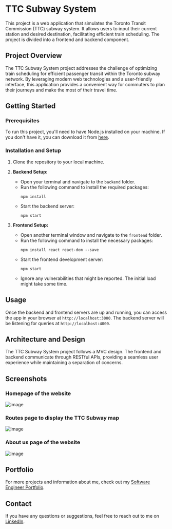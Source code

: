 # TTC Subway System

This project is a web application that simulates the Toronto Transit Commission (TTC) subway system. It allows users to input their current station and desired destination, facilitating efficient train scheduling. The project is divided into a frontend and backend component.

## Project Overview

The TTC Subway System project addresses the challenge of optimizing train scheduling for efficient passenger transit within the Toronto subway network. By leveraging modern web technologies and a user-friendly interface, this application provides a convenient way for commuters to plan their journeys and make the most of their travel time.

## Getting Started

### Prerequisites

To run this project, you'll need to have Node.js installed on your machine. If you don't have it, you can download it from [here](https://nodejs.org/).

### Installation and Setup

1. Clone the repository to your local machine.

2. **Backend Setup:**
   - Open your terminal and navigate to the `backend` folder.
   - Run the following command to install the required packages:
     ```
     npm install
     ```
   - Start the backend server:
     ```
     npm start
     ```

3. **Frontend Setup:**
   - Open another terminal window and navigate to the `frontend` folder.
   - Run the following command to install the necessary packages:
     ```
     npm install react react-dom --save
     ```
   - Start the frontend development server:
     ```
     npm start
     ```
   - Ignore any vulnerabilities that might be reported. The initial load might take some time.

## Usage

Once the backend and frontend servers are up and running, you can access the app in your browser at `http://localhost:3000`. The backend server will be listening for queries at `http://localhost:4000`.

## Architecture and Design

The TTC Subway System project follows a MVC design. The frontend and backend communicate through RESTful APIs, providing a seamless user experience while maintaining a separation of concerns.

## Screenshots

### Homepage of the website
![image](https://github.com/abdul-otu/ttc-subway-system/assets/93552245/a6f14f9a-a311-42e9-8fde-da99604d2c4d)

### Routes page to display the TTC Subway map
![image](https://github.com/abdul-otu/ttc-subway-system/assets/93552245/13b20e30-75e5-412a-8f90-902ec13709de)

### About us page of the website
![image](https://github.com/abdul-otu/ttc-subway-system/assets/93552245/3b6c9801-83d1-48aa-8d7f-b2b60c1c0139)

## Portfolio

For more projects and information about me, check out my [Software Engineer Portfolio](https://your-portfolio-link-here.com).

## Contact

If you have any questions or suggestions, feel free to reach out to me on [LinkedIn](https://www.linkedin.com/in/abdul-shahid-otu/).
